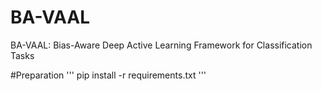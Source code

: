 # BA-VAAL
BA-VAAL: Bias-Aware Deep Active Learning Framework for Classification Tasks

#Preparation
'''
  pip install -r requirements.txt
'''
